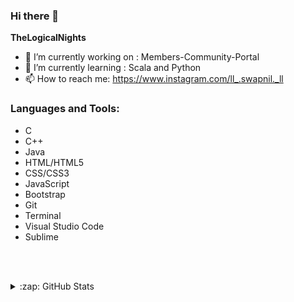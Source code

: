 ### Hi there 👋

**TheLogicalNights** 

- 🔭 I’m currently working on : Members-Community-Portal
- 🌱 I’m currently learning : Scala and Python
- 📫 How to reach me: https://www.instagram.com/ll_.swapnil._ll

### Languages and Tools:
- C
- C++
- Java
- HTML/HTML5
- CSS/CSS3
- JavaScript
- Bootstrap
- Git
- Terminal
- Visual Studio Code
- Sublime

<br><br>
<details>
  <summary>:zap: GitHub Stats</summary>

  <img align="left" alt="TheLogicalNights' GitHub Stats" src="https://github-readme-stats.TheLogicalNights.vercel.app/api?username=TheLogicalNights&show_icons=true&hide_border=true" />

</details>
